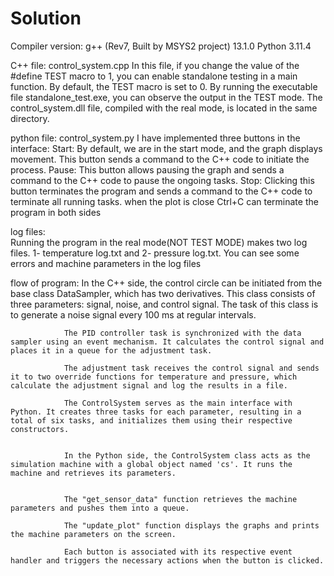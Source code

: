 # Solution

Compiler version:
                g++ (Rev7, Built by MSYS2 project) 13.1.0
                Python 3.11.4

C++ file:
                control_system.cpp
                In this file, if you change the value of the #define TEST macro to 1, you can enable standalone testing in a main function. By default, the TEST macro is set to 0. By running the executable file standalone_test.exe, you can observe the output in the TEST mode. The control_system.dll file, compiled with the real mode, is located in the same directory.

python file:
                control_system.py
                I have implemented three buttons in the interface:
                Start: By default, we are in the start mode, and the graph displays movement. This button sends a command to the C++ code to initiate the process. 
                Pause: This button allows pausing the graph and sends a command to the C++ code to pause the ongoing tasks.
                Stop: Clicking this button terminates the program and sends a command to the C++ code to terminate all running tasks.
                when the plot is close Ctrl+C can terminate the program in both sides

log files:                
                Running the program in the real mode(NOT TEST MODE) makes two log files. 1- temperature log.txt and 2- pressure log.txt. You can see some errors and machine parameters in the log files

flow of program:
                In the C++ side, the control circle can be initiated from the base class DataSampler, which has two derivatives. This class consists of three parameters: signal, noise, and control signal. The task of this class is to generate a noise signal every 100 ms at regular intervals.

                The PID controller task is synchronized with the data sampler using an event mechanism. It calculates the control signal and places it in a queue for the adjustment task.

                The adjustment task receives the control signal and sends it to two override functions for temperature and pressure, which calculate the adjustment signal and log the results in a file. 

                The ControlSystem serves as the main interface with Python. It creates three tasks for each parameter, resulting in a total of six tasks, and initializes them using their respective constructors. 


                In the Python side, the ControlSystem class acts as the simulation machine with a global object named 'cs'. It runs the machine and retrieves its parameters.

                
                The "get_sensor_data" function retrieves the machine parameters and pushes them into a queue. 

                The "update_plot" function displays the graphs and prints the machine parameters on the screen.
                
                Each button is associated with its respective event handler and triggers the necessary actions when the button is clicked.


